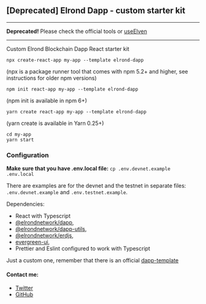## [Deprecated] Elrond Dapp - custom starter kit

---

**Deprecated!** Please check the official tools or [useElven](https://www.useelven.com)

---

Custom Elrond Blockchain Dapp React starter kit

```
npx create-react-app my-app --template elrond-dapp
```
(npx is a package runner tool that comes with npm 5.2+ and higher, see instructions for older npm versions)

```
npm init react-app my-app --template elrond-dapp
```
(npm init is available in npm 6+)

```
yarn create react-app my-app --template elrond-dapp
```
(yarn create is available in Yarn 0.25+)

```
cd my-app
yarn start
```

### Configuration

**Make sure that you have .env.local file:** `cp .env.devnet.example .env.local`

There are examples are for the devnet and the testnet in separate files: `.env.devnet.example` and `.env.testnet.example`.

Dependencies: 

- React with Typescript
- [@elrondnetwork/dapp](https://github.com/ElrondNetwork/dapp),
- [@elrondnetwork/dapp-utils](https://github.com/ElrondNetwork/dapp-utils),
- [@elrondnetwork/erdjs](https://github.com/ElrondNetwork/elrond-sdk-erdjs),
- [evergreen-ui](https://evergreen.segment.com/),
- Prettier and Eslint configured to work with Typescript

 Just a custom one, remember that there is an official [dapp-template](https://github.com/ElrondNetwork/dapp-template)
 
 #### Contact me: 

 - [Twitter](https://twitter.com/JulianCwirko)
 - [GitHub](https://github.com/juliancwirko)
